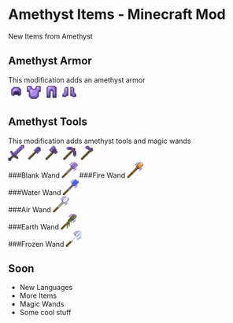 # Amethyst Items - Minecraft Mod
New Items from Amethyst
## Amethyst Armor
This modification adds an amethyst armor</br>
<img height="32" src="./src/main/resources/assets/ameitems/textures/item/amethyst_helmet.png" width="32"/>
<img height="32" src="./src/main/resources/assets/ameitems/textures/item/amethyst_chestplate.png" width="32"/>
<img height="32" src="./src/main/resources/assets/ameitems/textures/item/amethyst_leggings.png" width="32"/>
<img height="32" src="./src/main/resources/assets/ameitems/textures/item/amethyst_boots.png" width="32"/>
## Amethyst Tools
This modification adds amethyst tools and magic wands</br>
<img height="32" src="./src/main/resources/assets/ameitems/textures/item/amethyst_sword.png" width="32"/>
<img height="32" src="./src/main/resources/assets/ameitems/textures/item/amethyst_shovel.png" width="32"/>
<img height="32" src="./src/main/resources/assets/ameitems/textures/item/amethyst_axe.png" width="32"/>
<img height="32" src="./src/main/resources/assets/ameitems/textures/item/amethyst_pickaxe.png" width="32"/>
<img height="32" src="./src/main/resources/assets/ameitems/textures/item/amethyst_hoe.png" width="32"/>
</br>
###Blank Wand <img height="32" src="./src/main/resources/assets/ameitems/textures/item/blank_wand.png" width="32"/>
###Fire Wand  <img height="32" src="./src/main/resources/assets/ameitems/textures/item/fire_wand.png" width="32"/></br>
###Water Wand <img height="32" src="./src/main/resources/assets/ameitems/textures/item/water_wand.png" width="32"/></br>
###Air Wand <img height="32" src="./src/main/resources/assets/ameitems/textures/item/air_wand.png" width="32"/></br>
###Earth Wand <img height="32" src="./src/main/resources/assets/ameitems/textures/item/earth_wand.png" width="32"/></br>
###Frozen Wand <img height="32" src="./src/main/resources/assets/ameitems/textures/item/frozen_wand.png" width="32"/></br>

## Soon
- New Languages
- More Items
- Magic Wands
- Some cool stuff

